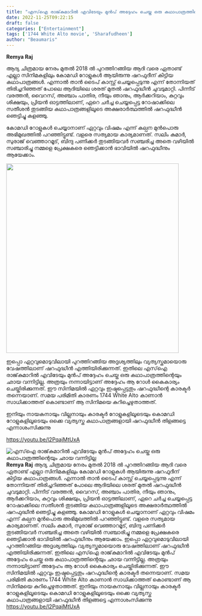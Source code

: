 ```yaml
---
title: "എസ്‌ഐ രാജ്‌കുമാറിൽ എവിടേയും മുൻപ് അദ്ദേഹം ചെയ്ത ഒരു കഥാപാത്രത്തിന്റെയും ഛായ വന്നിട്ടില്ല"
date: 2022-11-25T09:22:15
draft: false
categories: ["Entertainment"]
tags: ['1744 White Alto movie', 'Sharafudheen']
author: "Beaumaris"
---
```


<strong>Remya Raj</strong>

ആദ്യ ചിത്രമായ നേരം മുതൽ 2018 ൽ പുറത്തിറങ്ങിയ ആദി വരെ ഏതാണ്ട് എല്ലാ സിനിമകളിലും കോമഡി റോളുകൾ ആയിരുന്നു ഷറഫുദീന് കിട്ടിയ കഥാപാത്രങ്ങൾ. എന്നാൽ താൻ ടൈപ് കാസ്റ്റ് ചെയ്യപ്പെടുന്നു എന്ന് തോന്നിയത് തിരിച്ചറിഞ്ഞത് പോലെ ആദിയിലെ ശരത് മുതൽ ഷറഫുദ്ധീൻ ചുവടുമാറ്റി.
പിന്നീട് വരത്തൻ, വൈറസ്, അഞ്ചാം പാതിര, നീയും ഞാനും, ആർക്കറിയാം, കുറ്റവും ശിക്ഷയും, പ്രിയൻ ഓട്ടത്തിലാണ്, ഏറെ ചർച്ച ചെയ്യപ്പെട്ട റോഷാക്കിലെ സതീശൻ തുടങ്ങിയ കഥാപാത്രങ്ങളിലൂടെ അക്ഷരാർത്ഥത്തിൽ ഷറഫുദ്ധീൻ ഞെട്ടിച്ചു കളഞ്ഞു.

കോമഡി റോളുകൾ ചെയ്യാനാണ് ഏറ്റവും വിഷമം എന്ന് കല്പന മുൻപൊരു അഭിമുഖത്തിൽ പറഞ്ഞിട്ടുണ്ട്. വളരെ സത്യമായ കാര്യമാണത്. സലിം കുമാർ, സുരാജ് വെഞ്ഞാറമൂട്, ബിന്ദു പണിക്കർ തുടങ്ങിയവർ സഞ്ചരിച്ച അതെ വഴിയിൽ സഞ്ചാരിച്ചു നമ്മളെ പ്രേക്ഷകരെ ഞെട്ടിക്കാൻ ഭാവിയിൽ ഷറഫുദ്ധീനും ആയേക്കാം.

<img class="wp-image-363592 aligncenter" src="https://cdn.boolokam.com/articles/2022/11/dqdqdddd-273x300.jpg" alt="" width="460" height="505" />

ഇപ്പൊ ഏറ്റവുമൊടുവിലായി പുറത്തിറങ്ങിയ അദൃശ്യത്തിലും വ്യത്യസ്തമായൊരു വേഷത്തിലാണ് ഷറഫുദ്ധീൻ എത്തിയിരിക്കുന്നത്. ഇതിലെ എസ്‌ഐ രാജ്‌കുമാറിൽ എവിടേയും മുൻപ് അദ്ദേഹം ചെയ്ത ഒരു കഥാപാത്രത്തിന്റെയും ഛായ വന്നിട്ടില്ല. അത്രയും നന്നായിട്ടാണ് അദ്ദേഹം ആ റോൾ കൈകാര്യം ചെയ്തിരിക്കുന്നത്. ഈ സിനിമയിൽ ഏറ്റവും ഇഷ്ടപ്പെട്ടതും ഷറഫുദ്ധീന്റെ കാരക്ടർ തന്നെയാണ്. സമയ പരിമിതി കാരണം 1744 White Alto കാണാൻ സാധിക്കാത്തത് കൊണ്ടാണ് ആ സിനിമയെ കുറിച്ചെഴുതാത്തത്.

ഇനിയും നായകനായും വില്ലനായും കാരക്ടർ റോളുകളിലൂടെയും കൊമഡി റോളുകളിലൂടെയും ഒക്കെ വ്യത്യസ്ത കഥാപാത്രങ്ങളായി ഷറഫുദ്ധീൻ തിളങ്ങട്ടെ എന്നാശംസിക്കുന്നു

https://youtu.be/l2PqajMtUxA


![എസ്‌ഐ രാജ്‌കുമാറിൽ എവിടേയും മുൻപ് അദ്ദേഹം ചെയ്ത ഒരു കഥാപാത്രത്തിന്റെയും ഛായ വന്നിട്ടില്ല](https://cdn.boolokam.com/articles/2022/11/dqdqdddd-273x300.jpg)**Remya Raj** ആദ്യ ചിത്രമായ നേരം മുതൽ 2018 ൽ പുറത്തിറങ്ങിയ ആദി വരെ ഏതാണ്ട് എല്ലാ സിനിമകളിലും കോമഡി റോളുകൾ ആയിരുന്നു ഷറഫുദീന് കിട്ടിയ കഥാപാത്രങ്ങൾ. എന്നാൽ താൻ ടൈപ് കാസ്റ്റ് ചെയ്യപ്പെടുന്നു എന്ന് തോന്നിയത് തിരിച്ചറിഞ്ഞത് പോലെ ആദിയിലെ ശരത് മുതൽ ഷറഫുദ്ധീൻ ചുവടുമാറ്റി. പിന്നീട് വരത്തൻ, വൈറസ്, അഞ്ചാം പാതിര, നീയും ഞാനും, ആർക്കറിയാം, കുറ്റവും ശിക്ഷയും, പ്രിയൻ ഓട്ടത്തിലാണ്, ഏറെ ചർച്ച ചെയ്യപ്പെട്ട റോഷാക്കിലെ സതീശൻ തുടങ്ങിയ കഥാപാത്രങ്ങളിലൂടെ അക്ഷരാർത്ഥത്തിൽ ഷറഫുദ്ധീൻ ഞെട്ടിച്ചു കളഞ്ഞു. കോമഡി റോളുകൾ ചെയ്യാനാണ് ഏറ്റവും വിഷമം എന്ന് കല്പന മുൻപൊരു അഭിമുഖത്തിൽ പറഞ്ഞിട്ടുണ്ട്. വളരെ സത്യമായ കാര്യമാണത്. സലിം കുമാർ, സുരാജ് വെഞ്ഞാറമൂട്, ബിന്ദു പണിക്കർ തുടങ്ങിയവർ സഞ്ചരിച്ച അതെ വഴിയിൽ സഞ്ചാരിച്ചു നമ്മളെ പ്രേക്ഷകരെ ഞെട്ടിക്കാൻ ഭാവിയിൽ ഷറഫുദ്ധീനും ആയേക്കാം. ഇപ്പൊ ഏറ്റവുമൊടുവിലായി പുറത്തിറങ്ങിയ അദൃശ്യത്തിലും വ്യത്യസ്തമായൊരു വേഷത്തിലാണ് ഷറഫുദ്ധീൻ എത്തിയിരിക്കുന്നത്. ഇതിലെ എസ്‌ഐ രാജ്‌കുമാറിൽ എവിടേയും മുൻപ് അദ്ദേഹം ചെയ്ത ഒരു കഥാപാത്രത്തിന്റെയും ഛായ വന്നിട്ടില്ല. അത്രയും നന്നായിട്ടാണ് അദ്ദേഹം ആ റോൾ കൈകാര്യം ചെയ്തിരിക്കുന്നത്. ഈ സിനിമയിൽ ഏറ്റവും ഇഷ്ടപ്പെട്ടതും ഷറഫുദ്ധീന്റെ കാരക്ടർ തന്നെയാണ്. സമയ പരിമിതി കാരണം 1744 White Alto കാണാൻ സാധിക്കാത്തത് കൊണ്ടാണ് ആ സിനിമയെ കുറിച്ചെഴുതാത്തത്. ഇനിയും നായകനായും വില്ലനായും കാരക്ടർ റോളുകളിലൂടെയും കൊമഡി റോളുകളിലൂടെയും ഒക്കെ വ്യത്യസ്ത കഥാപാത്രങ്ങളായി ഷറഫുദ്ധീൻ തിളങ്ങട്ടെ എന്നാശംസിക്കുന്നു https://youtu.be/l2PqajMtUxA
